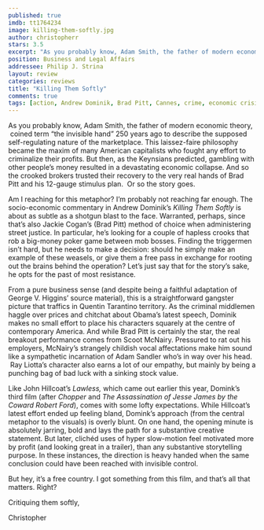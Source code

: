 ```yaml
---
published: true
imdb: tt1764234
image: killing-them-softly.jpg
author: christopherr 
stars: 3.5
excerpt: "As you probably know, Adam Smith, the father of modern economic theory, <span>&nbsp;</span>coined term &ldquo;the invisible hand&rdquo; 250 years ago to describe the supposed self-regulating nature of the marketplace. This laissez-faire philosophy became the maxim of many American capitalists who fought any effort to criminalize their profits. But then, as the Keynsians predicted, gambling with other people&rsquo;s money resulted in a devastating economic collapse. And so the crooked brokers trusted their recovery to the very real hands of Brad Pitt and his 12-gauge stimulus plan. Or so the story goes."
position: Business and Legal Affairs
addressee: Philip J. Strina
layout: review
categories: reviews
title: "Killing Them Softly"
comments: true
tags: [action, Andrew Dominik, Brad Pitt, Cannes, crime, economic crisis, economy, ganger, Killing Them Softly, Letters, mob, Scoot McNairy, Tarantino]
---
```

<p>As you probably know, Adam Smith, the father of modern economic theory, <span>&nbsp;</span>coined term &ldquo;the invisible hand&rdquo; 250 years ago to describe the supposed self-regulating nature of the marketplace. This laissez-faire philosophy became the maxim of many American capitalists who fought any effort to criminalize their profits. But then, as the Keynsians predicted, gambling with other people&rsquo;s money resulted in a devastating economic collapse. And so the crooked brokers trusted their recovery to the very real hands of Brad Pitt and his 12-gauge stimulus plan. <a name="_GoBack"><span>&nbsp;</span></a>Or so the story goes.</p>
<p>Am I reaching for this metaphor? I&rsquo;m probably not reaching far enough. The socio-economic commentary in Andrew Dominik&rsquo;s <em>Killing Them Softly</em> is about as subtle as a shotgun blast to the face. Warranted, perhaps, since that&rsquo;s also Jackie Cogan&rsquo;s (Brad Pitt) method of choice when administering street justice. In particular, he&rsquo;s looking for a couple of hapless crooks that rob a big-money poker game between mob bosses. Finding the triggermen isn&rsquo;t hard, but he needs to make a decision: should he simply make an example of these weasels, or give them a free pass in exchange for rooting out the brains behind the operation? Let&rsquo;s just say that for the story&rsquo;s sake, he opts for the past of most resistance.</p>
<p>From a pure business sense (and despite being a faithful adaptation of George V. Higgins&rsquo; source material), this is a straightforward gangster picture that traffics in Quentin Tarantino territory. As the criminal middlemen haggle over prices and chitchat about Obama&rsquo;s latest speech, Dominik makes no small effort to place his characters squarely at the centre of contemporary America. And while Brad Pitt is certainly the star, the real breakout performance comes from Scoot McNairy. Pressured to rat out his employers, McNairy&rsquo;s strangely childish vocal affectations make him sound like a sympathetic incarnation of Adam Sandler who&rsquo;s in way over his head. <span>&nbsp;</span>Ray Liotta&rsquo;s character also earns a lot of our empathy, but mainly by being a punching bag of bad luck with a sinking stock value.</p>
<p>Like John Hillcoat&rsquo;s <em>Lawless, </em>which came out earlier this year, Domink&rsquo;s third film (after <em>Chopper</em> and <em>The Assassination of Jesse James by the Coward Robert Ford</em>), comes with some lofty expectations. While Hillcoat&rsquo;s latest effort ended up feeling bland, Domink&rsquo;s approach (from the central metaphor to the visuals) is overly blunt. On one hand, the opening minute is absolutely jarring, bold and lays the path for a substantive creative statement. But later, clich&eacute;d uses of hyper slow-motion feel motivated more by profit (and looking great in a trailer), than any substantive storytelling purpose. In these instances, the direction is heavy handed when the same conclusion could have been reached with invisible control.</p>
<p>But hey, it&rsquo;s a free country. I got something from this film, and that&rsquo;s all that matters. Right?</p>
<p>Critiquing them softly,</p>
<p>Christopher</p>
